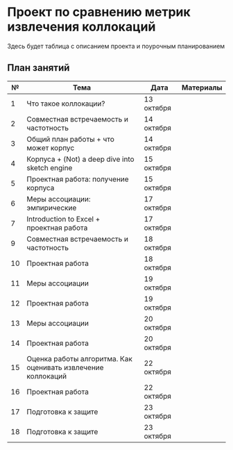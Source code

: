 # Проект по сравнению метрик извлечения коллокаций

Здесь будет таблица с описанием проекта и поурочным планированием

## План занятий

| № | Тема                                                                            | Дата | Материалы |
|---|---------------------------------------------------------------------------------|------|-----------|
| 1 | Что такое коллокации?                                                                          | 13 октября |     |
| 2 | Совместная встречаемость и частотность                                                                       | 14 октября |     |
| 3 | Общий план работы + что может корпус                                                                           | 14 октября |     |
| 4 | Корпуса + (Not) a deep dive into sketch engine                                                                             | 15 октября |     |
| 5 | Проектная работа: получение корпуса                                                                             | 15 октября |     |
| 6 | Меры ассоциации: эмпирические                                                                             | 17 октября |     |
| 7 | Introduction to Excel + проектная работа                                                                            | 17 октября |     |
| 9 | Совместная встречаемость и частотность                                                                          | 18 октября |     |
| 10 | Проектная работа                                                                           | 18 октября |     |
| 11 | Меры ассоциации                                                                           | 19 октября |     |
| 12 | Проектная работа                                                                             | 19 октября |     |
| 13 | Меры ассоциации                                                                            | 20 октября |     |
| 14 | Проектная работа                                                                             | 20 октября |     |
| 15 | Оценка работы алгоритма. Как оценивать извлечение коллокаций                                                                          | 22 октября |     |
| 16 | Проектная работа                                                                            | 22 октября |     |
| 17 | Подготовка к защите                                                                            | 23 октября |     |
| 18 | Подготовка к защите                                                                            | 23 октября |     |


